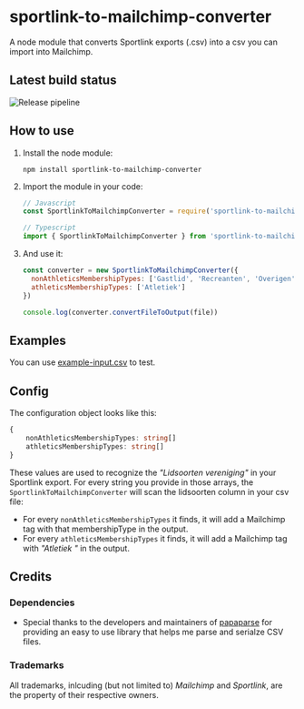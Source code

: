 # sportlink-to-mailchimp-converter
A node module that converts Sportlink exports (.csv) into a csv you can import into Mailchimp.


## Latest build status
![Release pipeline](https://github.com/EdwinOtten/sportlink-to-mailchimp-converter/actions/workflows/npm-publish.yml/badge.svg)


## How to use

1. Install the node module:
    ```
    npm install sportlink-to-mailchimp-converter
    ```
2. Import the module in your code:
    ```js
    // Javascript
    const SportlinkToMailchimpConverter = require('sportlink-to-mailchimp-converter')
    ```
    ```ts
    // Typescript
    import { SportlinkToMailchimpConverter } from 'sportlink-to-mailchimp-converter'
    ```
3. And use it:
    ```js
    const converter = new SportlinkToMailchimpConverter({
      nonAthleticsMembershipTypes: ['Gastlid', 'Recreanten', 'Overigen'],
      athleticsMembershipTypes: ['Atletiek']
    })

    console.log(converter.convertFileToOutput(file))
    ```

## Examples

You can use [example-input.csv](/example-input.csv) to test.

## Config

The configuration object looks like this:
```ts
{
    nonAthleticsMembershipTypes: string[]
    athleticsMembershipTypes: string[]
}
```
These values are used to recognize the _"Lidsoorten vereniging"_ in your Sportlink export. For every string you provide in those arrays, the `SportlinkToMailchimpConverter` will scan the lidsoorten column in your csv file:
- For every `nonAthleticsMembershipTypes` it finds, it will add a Mailchimp tag with that membershipType in the output.
- For every `athleticsMembershipTypes` it finds, it will add a Mailchimp tag with _"Atletiek <category>"_ in the output.


## Credits

### Dependencies
- Special thanks to the developers and maintainers of [papaparse](https://www.npmjs.com/package/papaparse) for providing an easy to use library that helps me parse and serialze CSV files.

### Trademarks
All trademarks, inlcuding (but not limited to) _Mailchimp_ and _Sportlink_, are the property of their respective owners.
